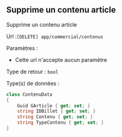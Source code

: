 ## <span id='supprimecontenuarticle'>Supprime un contenu article</span>

Supprime un contenu article

Url :`[DELETE] app/commercial/contenus`

Paramètres : 

- Cette url n'accepte aucun paramètre

Type de retour : `bool`

Type(s) de données :

```csharp
class ContenuData
{
	Guid GArticle { get; set; }
	string IDBillet { get; set; }
	string Contenu { get; set; }
	string TypeContenu { get; set; }
}

```
